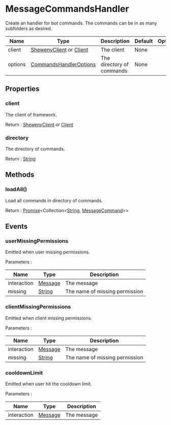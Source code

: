 # MessageCommandsHandler

Create an handler for bot commands. The commands can be in as many subfolders as desired.

| Name    | Type                                                                                                    | Description               | Default | Optional |
| ------- | ------------------------------------------------------------------------------------------------------- | ------------------------- | ------- | -------- |
| client  | [ShewenyClient](./ShewenyClient.md) or [Client](https://discord.js.org/#/docs/main/stable/class/Client) | The client                | None    |          |
| options | [CommandsHandlerOptions](./typedef/MessageCommandHandlerOptions.md)                                     | The directory of commands | None    |          |

## Properties

### client

The client of framework.

Return : [ShewenyClient](./ShewenyClient.md) or [Client](https://discord.js.org/#/docs/main/stable/class/Client)

### directory

The directory of commands.

Return : [String](https://developer.mozilla.org/en-US/docs/Web/JavaScript/Reference/Global_Objects/String)

## Methods

### loadAll()

Load all commands in directory of commands.

Return : [Promise](https://developer.mozilla.org/en-US/docs/Web/JavaScript/Reference/Global_Objects/Promise)\<Collection\<[String](https://developer.mozilla.org/en-US/docs/Web/JavaScript/Reference/Global_Objects/String), [MessageCommand](../structures/MessageCommand.md)>>

## Events

### userMissingPermissions

Emitted when user missing permissions.

Parameters :

| Name        | Type                                                                                              | Description                    |
| ----------- | ------------------------------------------------------------------------------------------------- | ------------------------------ |
| interaction | [Message](https://discord.js.org/#/docs/main/stable/class/Message)                                | The message                    |
| missing     | [String](https://developer.mozilla.org/en-US/docs/Web/JavaScript/Reference/Global_Objects/String) | The name of missing permission |

### clientMissingPermissions

Emitted when client missing permissions.

Parameters :

| Name        | Type                                                                                              | Description                    |
| ----------- | ------------------------------------------------------------------------------------------------- | ------------------------------ |
| interaction | [Message](https://discord.js.org/#/docs/main/stable/class/Message)                                | The message                    |
| missing     | [String](https://developer.mozilla.org/en-US/docs/Web/JavaScript/Reference/Global_Objects/String) | The name of missing permission |

### cooldownLimit

Emitted when user hit the cooldown limit.

Parameters :

| Name        | Type                                                               | Description |
| ----------- | ------------------------------------------------------------------ | ----------- |
| interaction | [Message](https://discord.js.org/#/docs/main/stable/class/Message) | The message |
